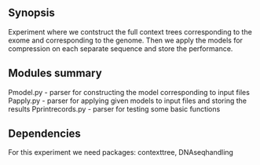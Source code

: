 ## Synopsis
Experiment where we contstruct the full context trees corresponding to 
the exome and corresponding to the genome. Then we apply the models for 
compression on each separate sequence and store the performance.

## Modules summary
Pmodel.py - parser for constructing the model corresponding to input files
Papply.py - parser for applying given models to input files and storing the results
Pprintrecords.py - parser for testing some basic functions

## Dependencies
For this experiment we need packages: contexttree, DNAseqhandling
